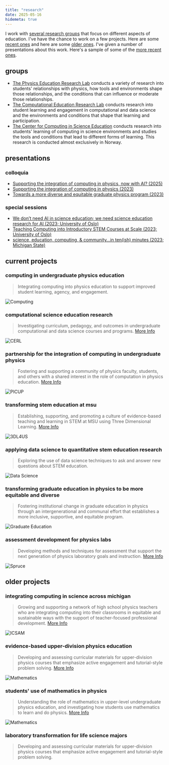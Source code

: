 ```yaml
---
title: "research"
date: 2025-05-16
hidemeta: true
---
```


I work with [several research groups](#groups) that focus on different aspects of education. I've have the chance to work on a few projects. Here are some [recent ones](#current-projects) and here are some [older ones](#older-projects). I've given a number of presentations about this work. Here's a sample of some of the [more recent ones](#presentations).

## groups

* [The Physics Education Research Lab](https://perl.natsci.msu.edu) conducts a variety of research into students' relationships with physics, how tools and environments shape those relationships, and the conditions that can influence or moderate those relationships.
* [The Computational Education Research Lab](https://msu-cerl.github.io) conducts research into student learning and engagement in computational and data science and the environments and conditions that shape that learning and participation.
* [The Center for Computing in Science Education](https://www.mn.uio.no/ccse/english/) conducts research into students' learning of computing in science environments and studies the tools and conditions that lead to different forms of learning. This research is conducted almost exclusively in Norway.

## presentations

### colloquia

* [Supporting the integration of computing in physics, now with AI? (2025)](/pdf/talks/2025_CompPhys.pdf)
* [Supporting the integration of computing in physics (2023)](/pdf/talks/2023_CompPhys.pdf)
* [Towards a more diverse and equitable graduate physics program (2023)](/pdf/talks/2023_GradEd.pdf)

### special sessions

* [We don’t need AI in science education; we need science education research for AI (2023; University of Oslo)](/pdf/talks/2024_AI_UiO.pdf)
* [Teaching Computing into Introductory STEM Courses at Scale (2023; University of Oslo)](/pdf/talks/2023_Juleseminar_UiO.pdf)
* [science, education, computing, & community…in ten(ish) minutes (2023; Michigan State)](/pdf/talks/2023_LPF.pdf)

## current projects

### computing in undergraduate physics education
> Integrating computing into physics education to support improved student learning, agency, and engagement.

![Computing](/project-images/comp_phys.png)


### computational science education research
> Investigating curriculum, pedagogy, and outcomes in undergraduate computational and data science courses and programs. [More Info](https://msu-cerl.github.io/)

![CERL](/project-images/cerl.png)

### partnership for the integration of computing in undergraduate physics
> Fostering and supporting a community of physics faculty, students, and others with a shared interest in the role of computation in physics education. [More Info](https://www.compadre.org/PICUP/)

![PICUP](/project-images/picup_logo.png)


### transforming stem education at msu
> Establishing, supporting, and promoting a culture of evidence-based teaching and learning in STEM at MSU using Three Dimensional Learning. [More Info](https://3dl4us.org/)

![3DL4US](/project-images/3dl_logo.png)

### applying data science to quantitative stem education research
> Exploring the use of data science techniques to ask and answer new questions about STEM education.

![Data Science](/project-images/ml.png)

### transforming graduate education in physics to be more equitable and diverse
> Fostering institutional change in graduate education in physics through an intergenerational and communal effort that establishes a more inclusive, supportive, and equitable program.

![Graduate Education](/project-images/gre.png)

### assessment development for physics labs
> Developing methods and techniques for assessment that support the next generation of physics laboratory goals and instruction. [More Info](https://jila-pfc.colorado.edu/lewandowski/research/spruce-researchers-0)

![Spruce](/project-images/spruce.png)

## older projects

### integrating computing in science across michigan
> Growing and supporting a network of high school physics teachers who are integrating computing into their classrooms in equitable and sustainable ways with the support of teacher-focused professional development. [More Info](https://www.msuperl.org/wp/icsam/about-icsam/)

![ICSAM](/project-images/icsam.png)

### evidence-based upper-division physics education
> Developing and assessing curricular materials for upper-division physics courses that emphasize active engagement and tutorial-style problem solving. [More Info](https://www.colorado.edu/sei/departments/physics/activities/courses/classical-mechanicsmath-methods-icourse-materials)

![Mathematics](/project-images/math_in_phys.png)

### students' use of mathematics in physics
> Understanding the role of mathematics in upper-level undergraduate physics education, and investigating how students use mathematics to learn and do physics. [More Info](https://www.colorado.edu/sei/departments/physics/activities/courses/classical-mechanicsmath-methods-icourse-materials)

![Mathematics](/project-images/acer.png)

### laboratory transformation for life science majors
> Developing and assessing curricular materials for upper-division physics courses that emphasize active engagement and tutorial-style problem solving.
